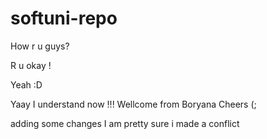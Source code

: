 # softuni-repo

How r u guys?

R u okay !

Yeah :D

Yaay I understand now !!! 
Wellcome from Boryana
Cheers (;


adding some changes
I am pretty sure i made a conflict

